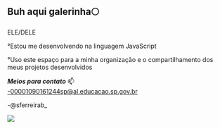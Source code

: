 ## Buh aqui galerinha🌕
ELE/DELE

°Estou me desenvolvendo na linguagem JavaScript

°Uso este espaço para a minha organização e o compartilhamento dos meus projetos desenvolvidos
 
_**Meios para contato**_ 📫  
-00001090161244sp@al.educacao.sp.gov.br
 
-@sferreirab_


![](https://media.tenor.com/aQQT38NdVTcAAAAi/korra-back-on-74.gif)
